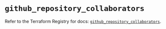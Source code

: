 # `github_repository_collaborators`

Refer to the Terraform Registry for docs: [`github_repository_collaborators`](https://registry.terraform.io/providers/integrations/github/6.0.1/docs/resources/repository_collaborators).
